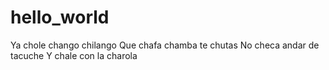 # hello_world
Ya chole chango chilango
Que chafa chamba te chutas
No checa andar de tacuche
Y chale con la charola
